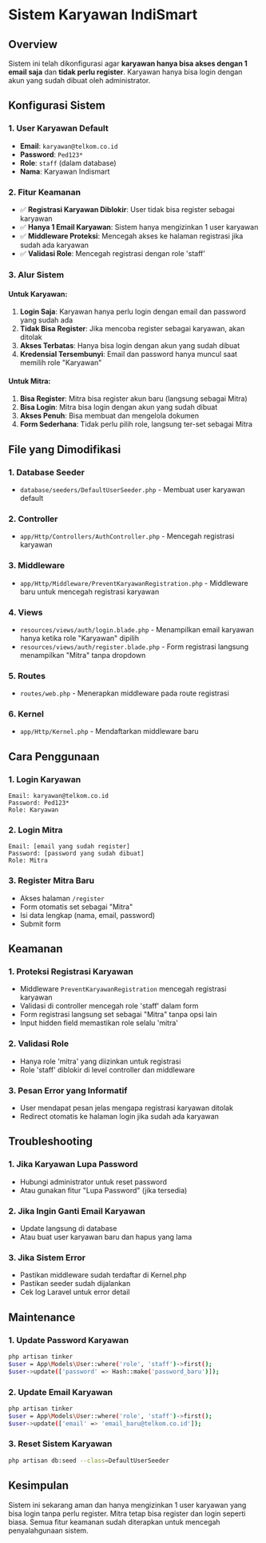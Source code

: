 # Sistem Karyawan IndiSmart

## Overview
Sistem ini telah dikonfigurasi agar **karyawan hanya bisa akses dengan 1 email saja** dan **tidak perlu register**. Karyawan hanya bisa login dengan akun yang sudah dibuat oleh administrator.

## Konfigurasi Sistem

### 1. User Karyawan Default
- **Email**: `karyawan@telkom.co.id`
- **Password**: `Ped123*`
- **Role**: `staff` (dalam database)
- **Nama**: Karyawan Indismart

### 2. Fitur Keamanan
- ✅ **Registrasi Karyawan Diblokir**: User tidak bisa register sebagai karyawan
- ✅ **Hanya 1 Email Karyawan**: Sistem hanya mengizinkan 1 user karyawan
- ✅ **Middleware Proteksi**: Mencegah akses ke halaman registrasi jika sudah ada karyawan
- ✅ **Validasi Role**: Mencegah registrasi dengan role 'staff'

### 3. Alur Sistem

#### Untuk Karyawan:
1. **Login Saja**: Karyawan hanya perlu login dengan email dan password yang sudah ada
2. **Tidak Bisa Register**: Jika mencoba register sebagai karyawan, akan ditolak
3. **Akses Terbatas**: Hanya bisa login dengan akun yang sudah dibuat
4. **Kredensial Tersembunyi**: Email dan password hanya muncul saat memilih role "Karyawan"

#### Untuk Mitra:
1. **Bisa Register**: Mitra bisa register akun baru (langsung sebagai Mitra)
2. **Bisa Login**: Mitra bisa login dengan akun yang sudah dibuat
3. **Akses Penuh**: Bisa membuat dan mengelola dokumen
4. **Form Sederhana**: Tidak perlu pilih role, langsung ter-set sebagai Mitra

## File yang Dimodifikasi

### 1. **Database Seeder**
- `database/seeders/DefaultUserSeeder.php` - Membuat user karyawan default

### 2. **Controller**
- `app/Http/Controllers/AuthController.php` - Mencegah registrasi karyawan

### 3. **Middleware**
- `app/Http/Middleware/PreventKaryawanRegistration.php` - Middleware baru untuk mencegah registrasi karyawan

### 4. **Views**
- `resources/views/auth/login.blade.php` - Menampilkan email karyawan hanya ketika role "Karyawan" dipilih
- `resources/views/auth/register.blade.php` - Form registrasi langsung menampilkan "Mitra" tanpa dropdown

### 5. **Routes**
- `routes/web.php` - Menerapkan middleware pada route registrasi

### 6. **Kernel**
- `app/Http/Kernel.php` - Mendaftarkan middleware baru

## Cara Penggunaan

### 1. **Login Karyawan**
```
Email: karyawan@telkom.co.id
Password: Ped123*
Role: Karyawan
```

### 2. **Login Mitra**
```
Email: [email yang sudah register]
Password: [password yang sudah dibuat]
Role: Mitra
```

### 3. **Register Mitra Baru**
- Akses halaman `/register`
- Form otomatis set sebagai "Mitra"
- Isi data lengkap (nama, email, password)
- Submit form

## Keamanan

### 1. **Proteksi Registrasi Karyawan**
- Middleware `PreventKaryawanRegistration` mencegah registrasi karyawan
- Validasi di controller mencegah role 'staff' dalam form
- Form registrasi langsung set sebagai "Mitra" tanpa opsi lain
- Input hidden field memastikan role selalu 'mitra'

### 2. **Validasi Role**
- Hanya role 'mitra' yang diizinkan untuk registrasi
- Role 'staff' diblokir di level controller dan middleware

### 3. **Pesan Error yang Informatif**
- User mendapat pesan jelas mengapa registrasi karyawan ditolak
- Redirect otomatis ke halaman login jika sudah ada karyawan

## Troubleshooting

### 1. **Jika Karyawan Lupa Password**
- Hubungi administrator untuk reset password
- Atau gunakan fitur "Lupa Password" (jika tersedia)

### 2. **Jika Ingin Ganti Email Karyawan**
- Update langsung di database
- Atau buat user karyawan baru dan hapus yang lama

### 3. **Jika Sistem Error**
- Pastikan middleware sudah terdaftar di Kernel.php
- Pastikan seeder sudah dijalankan
- Cek log Laravel untuk error detail

## Maintenance

### 1. **Update Password Karyawan**
```bash
php artisan tinker
$user = App\Models\User::where('role', 'staff')->first();
$user->update(['password' => Hash::make('password_baru')]);
```

### 2. **Update Email Karyawan**
```bash
php artisan tinker
$user = App\Models\User::where('role', 'staff')->first();
$user->update(['email' => 'email_baru@telkom.co.id']);
```

### 3. **Reset Sistem Karyawan**
```bash
php artisan db:seed --class=DefaultUserSeeder
```

## Kesimpulan

Sistem ini sekarang aman dan hanya mengizinkan 1 user karyawan yang bisa login tanpa perlu register. Mitra tetap bisa register dan login seperti biasa. Semua fitur keamanan sudah diterapkan untuk mencegah penyalahgunaan sistem.
